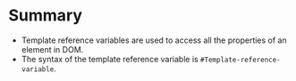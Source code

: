 # Summary

- Template reference variables are used to access all the properties of an element in DOM.
- The syntax of the template reference variable is `#Template-reference-variable`.